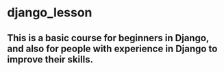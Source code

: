 # django_lesson

## This is a basic course for beginners in Django, and also for people with experience in Django to improve their skills.
